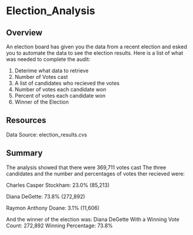 # Election_Analysis

## Overview
An election board has given you the data from a recent election and esked you to automate the data to see the election results. Here is a list of what was needed to complete the audit:

1. Deterime what data to retrieve
2. Number of Votes cast
3. A list of candidates who recieved the votes
4. Number of votes each candidate won
5. Percent of votes each candidate won
6. Winner of the Election

## Resources

Data Source: election_results.cvs

## Summary

The analysis showed that there were 369,711 votes cast
The three candidates  and the number and percentages of votes ther recieved were:

Charles Casper Stockham: 23.0% (85,213)

Diana DeGette: 73.8% (272,892)

Raymon Anthony Doane: 3.1% (11,606)

And the winner of the election was:
Diana DeGette
With a Winning Vote Count: 272,892
Winning Percentage: 73.8%
